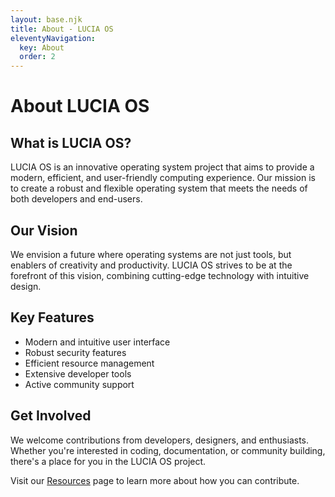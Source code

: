 ```yaml
---
layout: base.njk
title: About - LUCIA OS
eleventyNavigation:
  key: About
  order: 2
---
```


# About LUCIA OS

## What is LUCIA OS?

LUCIA OS is an innovative operating system project that aims to provide a modern, efficient, and user-friendly computing experience. Our mission is to create a robust and flexible operating system that meets the needs of both developers and end-users.

## Our Vision

We envision a future where operating systems are not just tools, but enablers of creativity and productivity. LUCIA OS strives to be at the forefront of this vision, combining cutting-edge technology with intuitive design.

## Key Features

- Modern and intuitive user interface
- Robust security features
- Efficient resource management
- Extensive developer tools
- Active community support

## Get Involved

We welcome contributions from developers, designers, and enthusiasts. Whether you're interested in coding, documentation, or community building, there's a place for you in the LUCIA OS project.

Visit our [Resources](/resources) page to learn more about how you can contribute. 